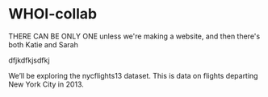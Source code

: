 # WHOI-collab


THERE CAN BE ONLY ONE
unless we're making a website, and then there's both Katie and Sarah


dfjkdfkjsdfkj

We’ll be exploring the nycflights13 dataset. This is data on flights departing New York City in 2013.


